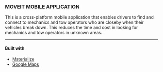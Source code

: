 <h3>MOVEIT MOBILE APPLICATION</h3>
This is a cross-platform mobile application that enables drivers to find and connect to mechanics and tow operators who are closeby when their vehicles break down. This reduces the time and cost in looking for mechanics and tow operators in unknown areas.
<img scr="www/img/phone_screen.png">
<hr>
<h4>Built with</h4>
<ul>
  <li><a href="http://materializecss.com">Materialize</a></li>
  <li><a href="https://developers.google.com/maps/">Google Maps</a></li>
</ul>


